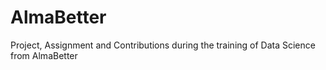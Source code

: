 # AlmaBetter
Project, Assignment and Contributions during the training of Data Science from AlmaBetter
